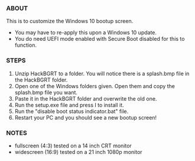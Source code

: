 ### ABOUT
This is to customize the Windows 10 bootup screen.
- You may have to re-apply this upon a Windows 10 update.
- You do need UEFI mode enabled with Secure Boot disabled for this to function.

### STEPS
1. Unzip HackBGRT to a folder. You will notice there is a splash.bmp file in the HackBGRT folder.
2. Open one of the Windows folders given. Open them and copy the splash.bmp file you want.
3. Paste it in the HackBGRT folder and overwrite the old one.
4. Run the setup.exe file and press I to install it.
5. Run the "disable boot status indicator.bat" file.
6. Restart your PC and you should see a new bootup screen!

### NOTES
- fullscreen (4:3) tested on a 14 inch CRT monitor
- widescreen (16:9) tested on a 21 inch 1080p monitor
